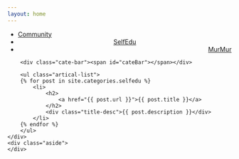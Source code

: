 ```yaml
---
layout: home
---
```


<div class="index-content selfedu">
    <div class="section">
        <ul class="artical-cate">
            <li><a href="/"><span>Community</span></a></li>
            <li class="on" style="text-align:center"><a href="/SelfEdu"><span>SelfEdu</span></a></li>
            <li style="text-align:right"><a href="/MurMur"><span>MurMur</span></a></li>
        </ul>

        <div class="cate-bar"><span id="cateBar"></span></div>

        <ul class="artical-list">
        {% for post in site.categories.selfedu %}
            <li>
                <h2>
                    <a href="{{ post.url }}">{{ post.title }}</a>
                </h2>
                <div class="title-desc">{{ post.description }}</div>
            </li>
        {% endfor %}
        </ul>
    </div>
    <div class="aside">
    </div>
</div>


